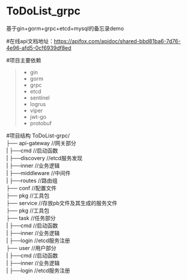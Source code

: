 # ToDoList_grpc
基于gin+gorm+grpc+etcd+mysql的备忘录demo

#在线api文档地址：https://apifox.com/apidoc/shared-bbd81ba6-7d76-4e96-afd5-0cf6939df8ed

#项目主要依赖
>* gin
>* gorm 
>* grpc  
>* etcd  
>* sentinel  
>* logrus  
>* viper  
>* jwt-go  
>* protobuf  

#项目结构
ToDoList-grpc/  
├── api-gateway //网关部分  
|   ├──cmd //启动函数  
|   ├──discovery //etcd服务发现  
|   ├──inner //业务逻辑  
|   ├──middleware //中间件  
|   ├──routes //路由组  
├── conf //配置文件  
├── pkg //工具包  
├── service //存放pb文件及其生成的服务文件  
├── pkg //工具包  
├── task //任务部分  
|   ├──cmd //启动函数  
|   ├──inner //业务逻辑  
|   ├──login //etcd服务注册  
├── user //用户部分  
|   ├──cmd //启动函数  
|   ├──inner //业务逻辑  
|   ├──login //etcd服务注册  








